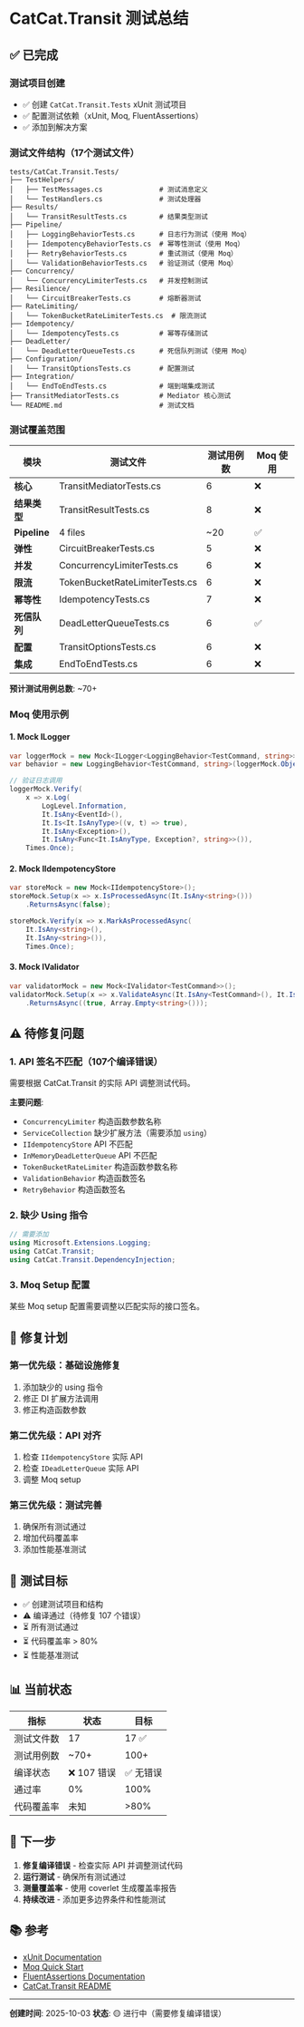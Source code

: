 # CatCat.Transit 测试总结

## ✅ 已完成

### 测试项目创建
- ✅ 创建 `CatCat.Transit.Tests` xUnit 测试项目
- ✅ 配置测试依赖（xUnit, Moq, FluentAssertions）
- ✅ 添加到解决方案

### 测试文件结构（17个测试文件）

```
tests/CatCat.Transit.Tests/
├── TestHelpers/
│   ├── TestMessages.cs              # 测试消息定义
│   └── TestHandlers.cs              # 测试处理器
├── Results/
│   └── TransitResultTests.cs        # 结果类型测试
├── Pipeline/
│   ├── LoggingBehaviorTests.cs      # 日志行为测试（使用 Moq）
│   ├── IdempotencyBehaviorTests.cs  # 幂等性测试（使用 Moq）
│   ├── RetryBehaviorTests.cs        # 重试测试（使用 Moq）
│   └── ValidationBehaviorTests.cs   # 验证测试（使用 Moq）
├── Concurrency/
│   └── ConcurrencyLimiterTests.cs   # 并发控制测试
├── Resilience/
│   └── CircuitBreakerTests.cs       # 熔断器测试
├── RateLimiting/
│   └── TokenBucketRateLimiterTests.cs  # 限流测试
├── Idempotency/
│   └── IdempotencyTests.cs          # 幂等存储测试
├── DeadLetter/
│   └── DeadLetterQueueTests.cs      # 死信队列测试（使用 Moq）
├── Configuration/
│   └── TransitOptionsTests.cs       # 配置测试
├── Integration/
│   └── EndToEndTests.cs             # 端到端集成测试
├── TransitMediatorTests.cs          # Mediator 核心测试
└── README.md                        # 测试文档
```

### 测试覆盖范围

| 模块 | 测试文件 | 测试用例数 | Moq 使用 |
|------|---------|----------|---------|
| **核心** | TransitMediatorTests.cs | 6 | ❌ |
| **结果类型** | TransitResultTests.cs | 8 | ❌ |
| **Pipeline** | 4 files | ~20 | ✅ |
| **弹性** | CircuitBreakerTests.cs | 5 | ❌ |
| **并发** | ConcurrencyLimiterTests.cs | 6 | ❌ |
| **限流** | TokenBucketRateLimiterTests.cs | 6 | ❌ |
| **幂等性** | IdempotencyTests.cs | 7 | ❌ |
| **死信队列** | DeadLetterQueueTests.cs | 6 | ✅ |
| **配置** | TransitOptionsTests.cs | 6 | ❌ |
| **集成** | EndToEndTests.cs | 6 | ❌ |

**预计测试用例总数**: ~70+

### Moq 使用示例

#### 1. Mock ILogger
```csharp
var loggerMock = new Mock<ILogger<LoggingBehavior<TestCommand, string>>>();
var behavior = new LoggingBehavior<TestCommand, string>(loggerMock.Object);

// 验证日志调用
loggerMock.Verify(
    x => x.Log(
        LogLevel.Information,
        It.IsAny<EventId>(),
        It.Is<It.IsAnyType>((v, t) => true),
        It.IsAny<Exception>(),
        It.IsAny<Func<It.IsAnyType, Exception?, string>>()),
    Times.Once);
```

#### 2. Mock IIdempotencyStore
```csharp
var storeMock = new Mock<IIdempotencyStore>();
storeMock.Setup(x => x.IsProcessedAsync(It.IsAny<string>()))
    .ReturnsAsync(false);

storeMock.Verify(x => x.MarkAsProcessedAsync(
    It.IsAny<string>(),
    It.IsAny<string>()),
    Times.Once);
```

#### 3. Mock IValidator
```csharp
var validatorMock = new Mock<IValidator<TestCommand>>();
validatorMock.Setup(x => x.ValidateAsync(It.IsAny<TestCommand>(), It.IsAny<CancellationToken>()))
    .ReturnsAsync((true, Array.Empty<string>()));
```

## ⚠️ 待修复问题

### 1. API 签名不匹配（107个编译错误）

需要根据 CatCat.Transit 的实际 API 调整测试代码。

**主要问题**:
- `ConcurrencyLimiter` 构造函数参数名称
- `ServiceCollection` 缺少扩展方法（需要添加 `using`）
- `IIdempotencyStore` API 不匹配
- `InMemoryDeadLetterQueue` API 不匹配
- `TokenBucketRateLimiter` 构造函数参数名称
- `ValidationBehavior` 构造函数签名
- `RetryBehavior` 构造函数签名

### 2. 缺少 Using 指令

```csharp
// 需要添加
using Microsoft.Extensions.Logging;
using CatCat.Transit;
using CatCat.Transit.DependencyInjection;
```

### 3. Moq Setup 配置

某些 Moq setup 配置需要调整以匹配实际的接口签名。

## 📝 修复计划

### 第一优先级：基础设施修复
1. 添加缺少的 using 指令
2. 修正 DI 扩展方法调用
3. 修正构造函数参数

### 第二优先级：API 对齐
1. 检查 `IIdempotencyStore` 实际 API
2. 检查 `IDeadLetterQueue` 实际 API
3. 调整 Moq setup

### 第三优先级：测试完善
1. 确保所有测试通过
2. 增加代码覆盖率
3. 添加性能基准测试

## 🎯 测试目标

- ✅ 创建测试项目和结构
- ⚠️ 编译通过（待修复 107 个错误）
- ⏳ 所有测试通过
- ⏳ 代码覆盖率 > 80%
- ⏳ 性能基准测试

## 📊 当前状态

| 指标 | 状态 | 目标 |
|------|------|------|
| 测试文件数 | 17 | 17 ✅ |
| 测试用例数 | ~70+ | 100+ |
| 编译状态 | ❌ 107 错误 | ✅ 无错误 |
| 通过率 | 0% | 100% |
| 代码覆盖率 | 未知 | >80% |

## 🚀 下一步

1. **修复编译错误** - 检查实际 API 并调整测试代码
2. **运行测试** - 确保所有测试通过
3. **测量覆盖率** - 使用 coverlet 生成覆盖率报告
4. **持续改进** - 添加更多边界条件和性能测试

## 📚 参考

- [xUnit Documentation](https://xunit.net/)
- [Moq Quick Start](https://github.com/moq/moq4/wiki/Quickstart)
- [FluentAssertions Documentation](https://fluentassertions.com/)
- [CatCat.Transit README](../src/CatCat.Transit/README.md)

---

**创建时间**: 2025-10-03
**状态**: 🟡 进行中（需要修复编译错误）

